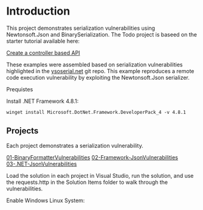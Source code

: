 # Introduction

This project demonstrates serialization vulnerabilities using Newtonsoft.Json and BinarySerialization. The Todo project is baseed on the starter tutorial available here:

[Create a controller based API](https://learn.microsoft.com/en-us/aspnet/core/tutorials/first-web-api?view=aspnetcore-7.0&tabs=visual-studio)

These examples were assembled based on serialization vulnerabilities highlighted in the [ysoserial.net](https://github.com/pwntester/ysoserial.net) git repo. This example reproduces a remote code execution vulnerability by exploiting the Newtonsoft.Json serializer. 

Prequistes

Install .NET Framework 4.8.1:

``` 
winget install Microsoft.DotNet.Framework.DeveloperPack_4 -v 4.8.1
```

## Projects

Each project demonstrates a serialization vulnerability.

[01-BinaryFormatterVulnerabilities](/docs/serialization/BinarySerialization.md)
[02-Framework-JsonVulnerabilities](/docs/serialization/JSONSerialization.md)
[03-.NET-JsonVulnerabilities](/docs/serialization/NET8JSON.md)

Load the solution in each project in Visual Studio, run the solution, and use the requests.http in the Solution Items folder to walk through the vulnerabilities.




Enable Windows Linux System:

```

```
